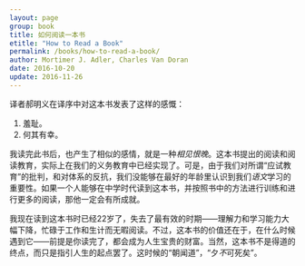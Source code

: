 ```yaml
---
layout: page
group: book
title: 如何阅读一本书
etitle: "How to Read a Book"
permalink: /books/how-to-read-a-book/
author: Mortimer J. Adler, Charles Van Doran
date: 2016-10-20
update: 2016-11-26
---
```


译者郝明义在译序中对这本书发表了这样的感慨：

1. 羞耻。
2. 何其有幸。

我读完此书后，也产生了相似的感情，就是一种*相见恨晚*。这本书提出的阅读和阅读教育，实际上在我们的义务教育中已经实现了。可是，由于我们对所谓“应试教育”的批判，和对体系的反抗，我们没能够在最好的年龄里认识到我们*语文*学习的重要性。如果一个人能够在中学时代读到这本书，并按照书中的方法进行训练和进行更多的阅读，那他一定会有所成就。

我现在读到这本书时已经22岁了，失去了最有效的时期——理解力和学习能力大幅下降，忙碌于工作和生计而无暇阅读。不过，这本书的价值还在于，在什么时候遇到它——前提是你读完了，都会成为人生宝贵的财富。当然，这本书不是得道的终点，而只是指引人生的起点罢了。这时候的“朝闻道”，“夕*不*可死矣”。

